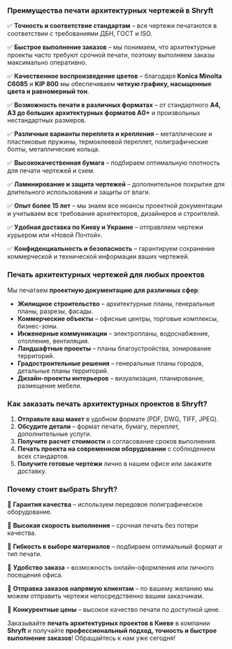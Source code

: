 ### Преимущества печати архитектурных чертежей в Shryft

✅ **Точность и соответствие стандартам** – все чертежи печатаются в соответствии с требованиями ДБН, ГОСТ и ISO.

✅ **Быстрое выполнение заказов** – мы понимаем, что архитектурные проекты часто требуют срочной печати, поэтому выполняем заказы максимально оперативно.

✅ **Качественное воспроизведение цветов** – благодаря **Konica Minolta C6085** и **KIP 800** мы обеспечиваем **четкую графику, насыщенные цвета и равномерный тон**.

✅ **Возможность печати в различных форматах** – от стандартного **А4, А3 до больших архитектурных форматов А0+** и произвольных нестандартных размеров.

✅ **Различные варианты переплета и крепления** – металлические и пластиковые пружины, термоклеевой переплет, полиграфические болты, металлические кольца.

✅ **Высококачественная бумага** – подбираем оптимальную плотность для печати чертежей и схем.

✅ **Ламинирование и защита чертежей** – дополнительное покрытие для длительного использования и защиты от влаги.

✅ **Опыт более 15 лет** – мы знаем все нюансы проектной документации и учитываем все требования архитекторов, дизайнеров и строителей.

✅ **Удобная доставка по Киеву и Украине** – отправляем чертежи курьером или «Новой Почтой».

✅ **Конфиденциальность и безопасность** – гарантируем сохранение коммерческой и технической информации ваших чертежей.

### Печать архитектурных чертежей для любых проектов

Мы печатаем **проектную документацию для различных сфер**:

* **Жилищное строительство** – архитектурные планы, генеральные планы, разрезы, фасады.
* **Коммерческие объекты** – офисные центры, торговые комплексы, бизнес-зоны.
* **Инженерные коммуникации** – электропланы, водоснабжение, отопление, вентиляция.
* **Ландшафтные проекты** – планы благоустройства, зонирование территорий.
* **Градостроительные решения** – генеральные планы городов, детальные планы территорий.
* **Дизайн-проекты интерьеров** – визуализация, планирование, размещение мебели.

### Как заказать печать архитектурных проектов в Shryft?

1. **Отправьте ваш макет** в удобном формате (PDF, DWG, TIFF, JPEG).
2. **Обсудите детали** – формат печати, бумагу, переплет, дополнительные услуги.
3. **Получите расчет стоимости** и согласование сроков выполнения.
4. **Печать проекта на современном оборудовании** с соблюдением всех стандартов.
5. **Получите готовые чертежи** лично в нашем офисе или закажите доставку.

### Почему стоит выбрать Shryft?

📌 **Гарантия качества** – используем передовое полиграфическое оборудование.

📌 **Высокая скорость выполнения** – срочная печать без потери качества.

📌 **Гибкость в выборе материалов** – подбираем оптимальный формат и тип печати.

📌 **Удобство заказа** – возможность онлайн-оформления или личного посещения офиса.

📌 **Отправка заказов напрямую клиентам** – по вашему желанию мы можем отправить чертежи непосредственно вашим заказчикам.

📌 **Конкурентные цены** – высокое качество печати по доступной цене.

Заказывайте **печать архитектурных проектов в Киеве** в компании **Shryft** и получайте **профессиональный подход, точность и быстрое выполнение заказов**! Обращайтесь к нам уже сегодня!
